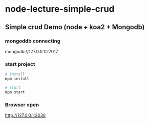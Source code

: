 # node-lecture-simple-crud 
## Simple crud Demo (node + koa2 + Mongodb)

### mongoddb connecting
mongodb://127.0.0.1:27017

### start project
``` bash
# install
npm install

# start
npm start 
```

### Browser open
http://127.0.0.1:3030
